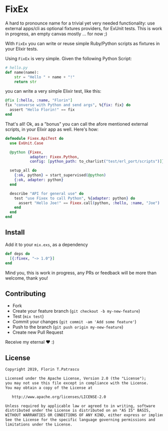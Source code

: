 # FixEx

A hard to pronounce name for a trivial yet very needed functionality: use external apps/cli as optional fixtures providers, for ExUnit tests. This is work in progress, an empty canvas mostly ... for now ;)

With `FixEx` you can write or reuse simple Ruby/Python scripts as fixtures in your Elixir tests.

Using `FixEx` is very simple. Given the following Python Script:

```python
# hello.py
def name(name):
    str = "Hello " + name + "!"
    return str
```

you can write a very simple Elixir test, like this:

```elixir
@fix [:hello, :name, "Florin"]
fix "converse with Python and send args", %{fix: fix} do
  assert "Hello Florin!" == fix
end
```

That's all! Ok, as a "bonus" you can call the afore mentioned external scripts, in your Elixir app as well. Here's how:

```elixir
defmodule Fixex.ApiTest do
  use ExUnit.Case

  @python {Fixex,
           adapter: Fixex.Python,
           config: [python_path: to_charlist("test/erl_port/scripts")]}

  setup_all do
    {:ok, python} = start_supervised(@python)
    {:ok, adapter: python}
  end

  describe "API for general use" do
    test "use Fixex to call Python", %{adapter: python} do
      assert "Hello Joe!" == Fixex.call(python, :hello, :name, "Joe")
    end
  end
end
```

## Install

Add it to your `mix.exs`, as a dependency

```elixir
def deps do
  [{:fixex, "~> 1.0"}]
end
```

Mind you, this is work in progress, any PRs or feedback will be more than welcome, thank you!

## Contributing

- Fork
- Create your feature branch (`git checkout -b my-new-feature`)
- Test (`mix test`)
- Commit your changes (`git commit -am 'Add some feature'`)
- Push to the branch (`git push origin my-new-feature`)
- Create new Pull Request

Receive my eternal :heart: :)

## License

```txt
Copyright 2019, Florin T.Patrascu

Licensed under the Apache License, Version 2.0 (the "License");
you may not use this file except in compliance with the License.
You may obtain a copy of the License at

   http://www.apache.org/licenses/LICENSE-2.0

Unless required by applicable law or agreed to in writing, software
distributed under the License is distributed on an "AS IS" BASIS,
WITHOUT WARRANTIES OR CONDITIONS OF ANY KIND, either express or implied.
See the License for the specific language governing permissions and
limitations under the License.
```
